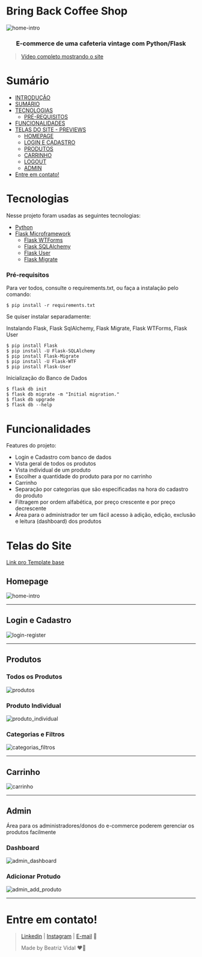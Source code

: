 # Bring Back Coffee Shop

![home-intro](readme_prints/banner.PNG)

<h3 align="center">
    E-commerce de uma cafeteria vintage com Python/Flask
</h3>

> [Vídeo completo mostrando o site]()

# Sumário

* [INTRODUÇÃO](#bring-back-coffee-shop)
* [SUMÁRIO](#sumário)
* [TECNOLOGIAS](#tecnologias)
  * [PRÉ-REQUISITOS](#pré-requisitos)
* [FUNCIONALIDADES](#funcionalidades)
* [TELAS DO SITE - PREVIEWS](#telas-do-site)
  * [HOMEPAGE](#homepage)
  * [LOGIN E CADASTRO](#login-e-cadastro)
  * [PRODUTOS](#produtos)
  * [CARRINHO](#carrinho)
  * [LOGOUT](#logout)
  * [ADMIN](#admin)
* [Entre em contato!](#entre-em-contato)

# Tecnologias

Nesse projeto foram usadas as seguintes tecnologias:
- [Python](https://www.python.org)
- [Flask Microframework](https://flask.palletsprojects.com/en/2.1.x/)
  - [Flask WTForms](https://flask-wtf.readthedocs.io/en/1.0.x/)
  - [Flask SQLAlchemy](https://flask-sqlalchemy.palletsprojects.com/en/2.x/)
  - [Flask User](https://flask-user.readthedocs.io/en/latest/)
  - [Flask Migrate](https://flask-migrate.readthedocs.io/en/latest/)

### Pré-requisitos
Para ver todos, consulte o requirements.txt, ou faça a instalação pelo comando:
```console
$ pip install -r requirements.txt
```

Se quiser instalar separadamente:

Instalando Flask, Flask SqlAlchemy, Flask Migrate, Flask WTForms, Flask User
```console
$ pip install Flask
$ pip install -U Flask-SQLAlchemy
$ pip install Flask-Migrate
$ pip install -U Flask-WTF
$ pip install Flask-User
```

Inicialização do Banco de Dados 
```console
$ flask db init
$ flask db migrate -m "Initial migration."
$ flask db upgrade
$ flask db --help
```

# Funcionalidades
Features do projeto:
- Login e Cadastro com banco de dados
- Vista geral de todos os produtos
- Vista individual de um produto
- Escolher a quantidade do produto para por no carrinho
- Carrinho
- Separação por categorias que são especificadas na hora do cadastro do produto
- Filtragem por ordem alfabética, por preço crescente e por preço decrescente
- Área para o administrador ter um fácil acesso à adição, edição, exclusão e leitura (dashboard) dos produtos

# Telas do Site

[Link pro Template base](https://freemiumdownload.com/downloads/e-shopper-free-ecommerce-html-template/)
## Homepage
![home-intro](readme_prints/banner.PNG)

---

## Login e Cadastro

![login-register](readme_prints/login-register.gif)

---

## Produtos

### Todos os Produtos

![produtos](readme_prints/produtos.gif)

### Produto Individual

![produto_individual](readme_prints/produto_individual.gif)

### Categorias e Filtros

![categorias_filtros](readme_prints/categorias_filtros.gif)

---

## Carrinho

![carrinho](readme_prints/carrinho.gif)

---

## Admin
Área para os administradores/donos do e-commerce poderem gerenciar os produtos facilmente

### Dashboard
![admin_dashboard](readme_prints/admin_dashboard.gif)

### Adicionar Protudo
![admin_add_produto](readme_prints/admin_add_produto.PNG)

---

# Entre em contato!

> [Linkedin](https://www.linkedin.com/in/beatriz-vidal-a2b114200) | [Instagram](https://www.instagram.com/bvidalf/) | [E-mail](mailto:biavidalf@gmail.com) 👋
>
> Made by Beatriz Vidal ❤🎯